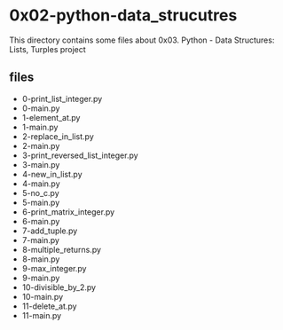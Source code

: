 # 0x02-python-data_strucutres

This directory contains some files about 0x03. Python - Data Structures: Lists, Turples project

## files

* 0-print_list_integer.py
* 0-main.py
* 1-element_at.py
* 1-main.py
* 2-replace_in_list.py
* 2-main.py
* 3-print_reversed_list_integer.py
* 3-main.py
* 4-new_in_list.py
* 4-main.py
* 5-no_c.py
* 5-main.py
* 6-print_matrix_integer.py
* 6-main.py
* 7-add_tuple.py
* 7-main.py
* 8-multiple_returns.py
* 8-main.py
* 9-max_integer.py
* 9-main.py
* 10-divisible_by_2.py
* 10-main.py
* 11-delete_at.py
* 11-main.py
